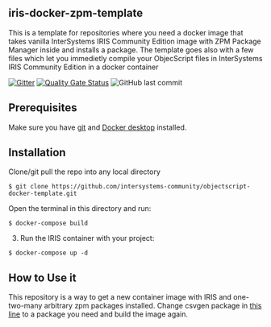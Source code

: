## iris-docker-zpm-template
This is a template for repositories where you need a docker image that takes vanilla InterSystems IRIS Community Edition image with ZPM Package Manager inside and installs a package.
The template goes also with a few files which let you immedietly compile your ObjecScript files in InterSystems IRIS Community Edition in a docker container

[![Gitter](https://img.shields.io/badge/Available%20on-Intersystems%20Open%20Exchange-00b2a9.svg)](https://openexchange.intersystems.com/package/iris-docker-zpm-template)
 [![Quality Gate Status](https://community.objectscriptquality.com/api/project_badges/measure?project=intersystems_iris_community%2Fcsvgen&metric=alert_status)](https://community.objectscriptquality.com/dashboard?id=intersystems_iris_community%2Fcsvgen)
 <img alt="GitHub last commit" src="https://img.shields.io/github/last-commit/evshvarov/csvgen">


## Prerequisites
Make sure you have [git](https://git-scm.com/book/en/v2/Getting-Started-Installing-Git) and [Docker desktop](https://www.docker.com/products/docker-desktop) installed.

## Installation 

Clone/git pull the repo into any local directory

```
$ git clone https://github.com/intersystems-community/objectscript-docker-template.git
```

Open the terminal in this directory and run:

```
$ docker-compose build
```

3. Run the IRIS container with your project:

```
$ docker-compose up -d
```


## How to Use it
This repository is a way to get a new container image with IRIS and one-two-many arbitrary zpm packages installed.
Change csvgen package in [this line](https://github.com/intersystems-community/iris-docker-zpm-usage-template/blob/01a8734b89d56643e4f53372df43e620d5b5c2b3/iris.script#L10) to a package you need and build the image again.




